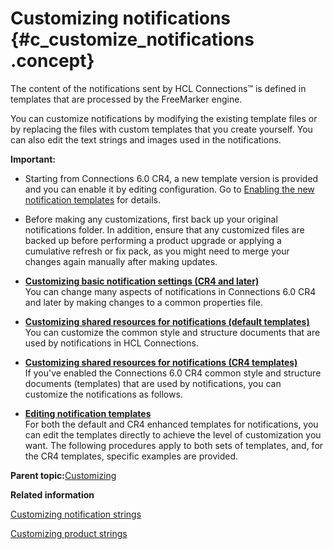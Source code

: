 # Customizing notifications {#c_customize_notifications .concept}

The content of the notifications sent by HCL Connections™ is defined in templates that are processed by the FreeMarker engine.

You can customize notifications by modifying the existing template files or by replacing the files with custom templates that you create yourself. You can also edit the text strings and images used in the notifications.

**Important:**

-   Starting from Connections 6.0 CR4, a new template version is provided and you can enable it by editing configuration. Go to [Enabling the new notification templates](../admin/t_admin_common_enable_template.md) for details.
-   Before making any customizations, first back up your original notifications folder. In addition, ensure that any customized files are backed up before performing a product upgrade or applying a cumulative refresh or fix pack, as you might need to merge your changes again manually after making updates.

-   **[Customizing basic notification settings \(CR4 and later\)](../customize/t_customize_new_template.md)**  
You can change many aspects of notifications in Connections 6.0 CR4 and later by making changes to a common properties file.
-   **[Customizing shared resources for notifications \(default templates\)](../customize/t_customize_notification_resources.md)**  
You can customize the common style and structure documents that are used by notifications in HCL Connections.
-   **[Customizing shared resources for notifications \(CR4 templates\)](../customize/t_cr4_customize_shared_resources_for_notifications.md)**  
If you've enabled the Connections 6.0 CR4 common style and structure documents \(templates\) that are used by notifications, you can customize the notifications as follows.
-   **[Editing notification templates](../customize/t_edit_notification_templates_container.md)**  
For both the default and CR4 enhanced templates for notifications, you can edit the templates directly to achieve the level of customization you want. The following procedures apply to both sets of templates, and, for the CR4 templates, specific examples are provided.

**Parent topic:**[Customizing](../customize/c_customize_overview.md)

**Related information**  


[Customizing notification strings](../customize/t_customize_notification_strings.md)

[Customizing product strings](../customize/t_customize_strings_global.md)

